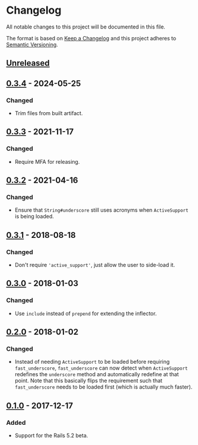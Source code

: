 # Changelog

All notable changes to this project will be documented in this file.

The format is based on [Keep a Changelog](http://keepachangelog.com/en/1.0.0/) and this project adheres to [Semantic Versioning](http://semver.org/spec/v2.0.0.html).

## [Unreleased]

## [0.3.4] - 2024-05-25

### Changed

- Trim files from built artifact.

## [0.3.3] - 2021-11-17

### Changed

- Require MFA for releasing.

## [0.3.2] - 2021-04-16

### Changed

- Ensure that `String#underscore` still uses acronyms when `ActiveSupport` is being loaded.

## [0.3.1] - 2018-08-18

### Changed

- Don't require `'active_support'`, just allow the user to side-load it.

## [0.3.0] - 2018-01-03

### Changed

- Use `include` instead of `prepend` for extending the inflector.

## [0.2.0] - 2018-01-02

### Changed

- Instead of needing `ActiveSupport` to be loaded before requiring `fast_underscore`, `fast_underscore` can now detect when `ActiveSupport` redefines the `underscore` method and automatically redefine at that point. Note that this basically flips the requirement such that `fast_underscore` needs to be loaded first (which is actually much faster).

## [0.1.0] - 2017-12-17

### Added

- Support for the Rails 5.2 beta.

[unreleased]: https://github.com/kddnewton/fast_underscore/compare/v0.3.4...HEAD
[0.3.4]: https://github.com/kddnewton/fast_underscore/compare/v0.3.3...v0.3.4
[0.3.3]: https://github.com/kddnewton/fast_underscore/compare/v0.3.2...v0.3.3
[0.3.2]: https://github.com/kddnewton/fast_underscore/compare/v0.3.1...v0.3.2
[0.3.1]: https://github.com/kddnewton/fast_underscore/compare/v0.3.0...v0.3.1
[0.3.0]: https://github.com/kddnewton/fast_underscore/compare/v0.2.0...v0.3.0
[0.2.0]: https://github.com/kddnewton/fast_underscore/compare/v0.1.0...v0.2.0
[0.1.0]: https://github.com/kddnewton/fast_underscore/compare/6981d0...v0.1.0
